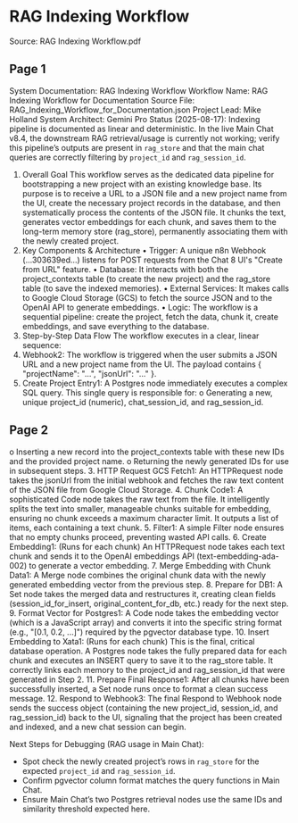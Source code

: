 # RAG Indexing Workflow

Source: RAG Indexing Workflow.pdf

## Page 1

System Documentation: RAG Indexing Workflow
Workflow Name: RAG Indexing Workflow for Documentation
Source File: RAG_Indexing_Workflow_for_Documentation.json
Project Lead: Mike Holland
System Architect: Gemini Pro
Status (2025-08-17): Indexing pipeline is documented as linear and deterministic. In the live Main Chat v8.4, the downstream RAG retrieval/usage is currently not working; verify this pipeline’s outputs are present in `rag_store` and that the main chat queries are correctly filtering by `project_id` and `rag_session_id`.
1. Overall Goal
This workflow serves as the dedicated data pipeline for bootstrapping a new project with an
existing knowledge base. Its purpose is to receive a URL to a JSON file and a new project
name from the UI, create the necessary project records in the database, and then
systematically process the contents of the JSON file. It chunks the text, generates vector
embeddings for each chunk, and saves them to the long-term memory store (rag_store),
permanently associating them with the newly created project.
2. Key Components & Architecture
• Trigger: A unique n8n Webhook (...303639ed...) listens for POST requests from the
Chat 8 UI's "Create from URL" feature.
• Database: It interacts with both the project_contexts table (to create the new
project) and the rag_store table (to save the indexed memories).
• External Services: It makes calls to Google Cloud Storage (GCS) to fetch the source
JSON and to the OpenAI API to generate embeddings.
• Logic: The workflow is a sequential pipeline: create the project, fetch the data,
chunk it, create embeddings, and save everything to the database.
3. Step-by-Step Data Flow
The workflow executes in a clear, linear sequence:
1. Webhook2: The workflow is triggered when the user submits a JSON URL and a new
project name from the UI. The payload contains { "projectName": "...", "jsonUrl": "..."
}.
2. Create Project Entry1: A Postgres node immediately executes a complex SQL
query. This single query is responsible for:
o Generating a new, unique project_id (numeric), chat_session_id,
and rag_session_id.

## Page 2

o Inserting a new record into the project_contexts table with these new IDs and
the provided project name.
o Returning the newly generated IDs for use in subsequent steps.
3. HTTP Request GCS Fetch1: An HTTPRequest node takes the jsonUrl from the initial
webhook and fetches the raw text content of the JSON file from Google Cloud
Storage.
4. Chunk Code1: A sophisticated Code node takes the raw text from the file. It
intelligently splits the text into smaller, manageable chunks suitable for embedding,
ensuring no chunk exceeds a maximum character limit. It outputs a list of items,
each containing a text chunk.
5. Filter1: A simple Filter node ensures that no empty chunks proceed, preventing
wasted API calls.
6. Create Embedding1: (Runs for each chunk) An HTTPRequest node takes each text
chunk and sends it to the OpenAI embeddings API (text-embedding-ada-002) to
generate a vector embedding.
7. Merge Embedding with Chunk Data1: A Merge node combines the original chunk
data with the newly generated embedding vector from the previous step.
8. Prepare for DB1: A Set node takes the merged data and restructures it, creating
clean fields (session_id_for_insert, original_content_for_db, etc.) ready for the next
step.
9. Format Vector for Postgres1: A Code node takes the embedding vector (which is a
JavaScript array) and converts it into the specific string format (e.g., "[0.1, 0.2, ...]")
required by the pgvector database type.
10. Insert Embedding to Xata1: (Runs for each chunk) This is the final, critical
database operation. A Postgres node takes the fully prepared data for each chunk
and executes an INSERT query to save it to the rag_store table. It correctly links each
memory to the project_id and rag_session_id that were generated in Step 2.
11. Prepare Final Response1: After all chunks have been successfully inserted,
a Set node runs once to format a clean success message.
12. Respond to Webhook3: The final Respond to Webhook node sends the success
object (containing the new project_id, session_id, and rag_session_id) back to the
UI, signaling that the project has been created and indexed, and a new chat session
can begin.

Next Steps for Debugging (RAG usage in Main Chat):
- Spot check the newly created project’s rows in `rag_store` for the expected `project_id` and `rag_session_id`.
- Confirm pgvector column format matches the query functions in Main Chat.
- Ensure Main Chat’s two Postgres retrieval nodes use the same IDs and similarity threshold expected here.